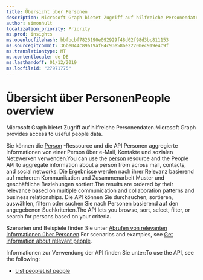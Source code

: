 ```yaml
---
title: Übersicht über Personen
description: Microsoft Graph bietet Zugriff auf hilfreiche Personendaten.
author: simonhult
localization_priority: Priority
ms.prod: insights
ms.openlocfilehash: bbfbcbf7826190e092929f48d02f98d3bc811153
ms.sourcegitcommit: 36be044c89a19af84c93e586e22200ec919e4c9f
ms.translationtype: MT
ms.contentlocale: de-DE
ms.lasthandoff: 01/12/2019
ms.locfileid: "27971775"
---
```

# <a name="people-overview"></a><span data-ttu-id="9335e-103">Übersicht über Personen</span><span class="sxs-lookup"><span data-stu-id="9335e-103">People overview</span></span>

<span data-ttu-id="9335e-104">Microsoft Graph bietet Zugriff auf hilfreiche Personendaten.</span><span class="sxs-lookup"><span data-stu-id="9335e-104">Microsoft Graph provides access to useful people data.</span></span>

<span data-ttu-id="9335e-105">Sie können die [Person](../resources/person.md) -Ressource und die API Personen aggregierte Informationen von einer Person über e-Mail, Kontakte und sozialen Netzwerken verwenden.</span><span class="sxs-lookup"><span data-stu-id="9335e-105">You can use the [person](../resources/person.md) resource and the People API to aggregate information about a person from across mail, contacts, and social networks.</span></span> <span data-ttu-id="9335e-106">Die Ergebnisse werden nach ihrer Relevanz basierend auf mehreren Kommunikation und Zusammenarbeit Muster und geschäftliche Beziehungen sortiert.</span><span class="sxs-lookup"><span data-stu-id="9335e-106">The results are ordered by their relevance based on multiple communication and collaboration patterns and business relationships.</span></span> <span data-ttu-id="9335e-107">Die API können Sie durchsuchen, sortieren, auswählen, filtern oder suchen Sie nach Personen basierend auf den angegebenen Suchkriterien.</span><span class="sxs-lookup"><span data-stu-id="9335e-107">The API lets you browse, sort, select, filter, or search for persons based on your criteria.</span></span>

<span data-ttu-id="9335e-108">Szenarien und Beispiele finden Sie unter [Abrufen von relevanten Informationen über Personen](/graph/people-example).</span><span class="sxs-lookup"><span data-stu-id="9335e-108">For scenarios and examples, see [Get information about relevant people](/graph/people-example).</span></span>

<span data-ttu-id="9335e-109">Informationen zur Verwendung der API finden Sie unter:</span><span class="sxs-lookup"><span data-stu-id="9335e-109">To use the API, see the following:</span></span>

- [<span data-ttu-id="9335e-110">List people</span><span class="sxs-lookup"><span data-stu-id="9335e-110">List people</span></span>](../api/user-list-people.md)
